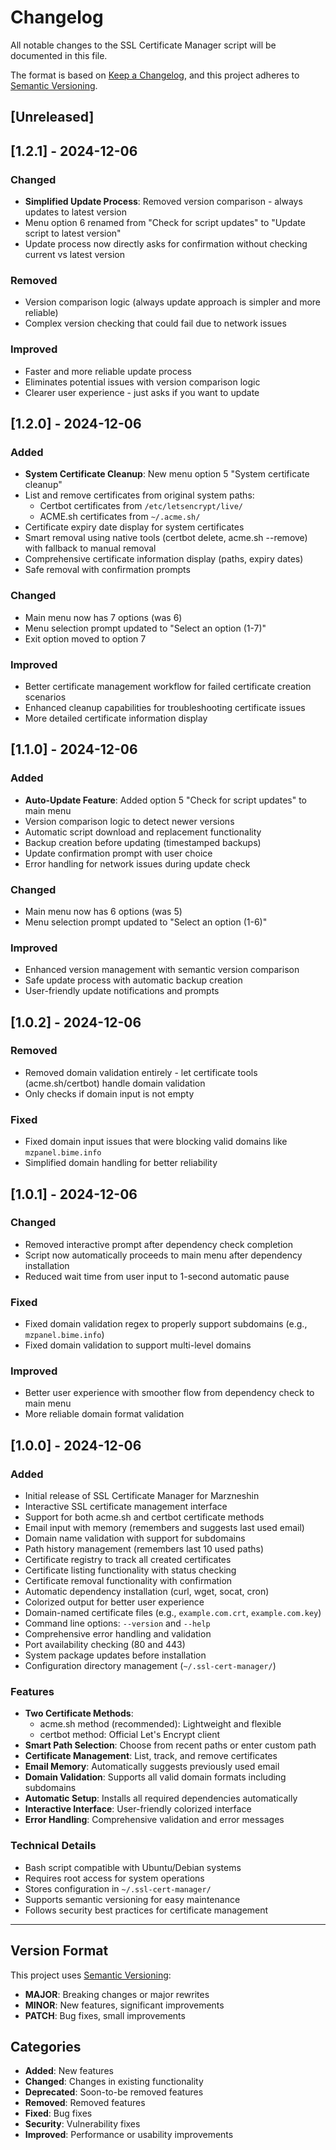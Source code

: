 # Changelog

All notable changes to the SSL Certificate Manager script will be documented in this file.

The format is based on [Keep a Changelog](https://keepachangelog.com/en/1.0.0/),
and this project adheres to [Semantic Versioning](https://semver.org/spec/v2.0.0.html).

## [Unreleased]

## [1.2.1] - 2024-12-06

### Changed
- **Simplified Update Process**: Removed version comparison - always updates to latest version
- Menu option 6 renamed from "Check for script updates" to "Update script to latest version"
- Update process now directly asks for confirmation without checking current vs latest version

### Removed
- Version comparison logic (always update approach is simpler and more reliable)
- Complex version checking that could fail due to network issues

### Improved
- Faster and more reliable update process
- Eliminates potential issues with version comparison logic
- Clearer user experience - just asks if you want to update

## [1.2.0] - 2024-12-06

### Added
- **System Certificate Cleanup**: New menu option 5 "System certificate cleanup"
- List and remove certificates from original system paths:
  - Certbot certificates from `/etc/letsencrypt/live/`
  - ACME.sh certificates from `~/.acme.sh/`
- Certificate expiry date display for system certificates
- Smart removal using native tools (certbot delete, acme.sh --remove) with fallback to manual removal
- Comprehensive certificate information display (paths, expiry dates)
- Safe removal with confirmation prompts

### Changed
- Main menu now has 7 options (was 6)
- Menu selection prompt updated to "Select an option (1-7)"
- Exit option moved to option 7

### Improved
- Better certificate management workflow for failed certificate creation scenarios
- Enhanced cleanup capabilities for troubleshooting certificate issues
- More detailed certificate information display

## [1.1.0] - 2024-12-06

### Added
- **Auto-Update Feature**: Added option 5 "Check for script updates" to main menu
- Version comparison logic to detect newer versions
- Automatic script download and replacement functionality
- Backup creation before updating (timestamped backups)
- Update confirmation prompt with user choice
- Error handling for network issues during update check

### Changed
- Main menu now has 6 options (was 5)
- Menu selection prompt updated to "Select an option (1-6)"

### Improved
- Enhanced version management with semantic version comparison
- Safe update process with automatic backup creation
- User-friendly update notifications and prompts

## [1.0.2] - 2024-12-06

### Removed
- Removed domain validation entirely - let certificate tools (acme.sh/certbot) handle domain validation
- Only checks if domain input is not empty

### Fixed
- Fixed domain input issues that were blocking valid domains like `mzpanel.bime.info`
- Simplified domain handling for better reliability

## [1.0.1] - 2024-12-06

### Changed
- Removed interactive prompt after dependency check completion
- Script now automatically proceeds to main menu after dependency installation
- Reduced wait time from user input to 1-second automatic pause

### Fixed
- Fixed domain validation regex to properly support subdomains (e.g., `mzpanel.bime.info`)
- Fixed domain validation to support multi-level domains

### Improved
- Better user experience with smoother flow from dependency check to main menu
- More reliable domain format validation

## [1.0.0] - 2024-12-06

### Added
- Initial release of SSL Certificate Manager for Marzneshin
- Interactive SSL certificate management interface
- Support for both acme.sh and certbot certificate methods
- Email input with memory (remembers and suggests last used email)
- Domain name validation with support for subdomains
- Path history management (remembers last 10 used paths)
- Certificate registry to track all created certificates
- Certificate listing functionality with status checking
- Certificate removal functionality with confirmation
- Automatic dependency installation (curl, wget, socat, cron)
- Colorized output for better user experience
- Domain-named certificate files (e.g., `example.com.crt`, `example.com.key`)
- Command line options: `--version` and `--help`
- Comprehensive error handling and validation
- Port availability checking (80 and 443)
- System package updates before installation
- Configuration directory management (`~/.ssl-cert-manager/`)

### Features
- **Two Certificate Methods**:
  - acme.sh method (recommended): Lightweight and flexible
  - certbot method: Official Let's Encrypt client
- **Smart Path Selection**: Choose from recent paths or enter custom path
- **Certificate Management**: List, track, and remove certificates
- **Email Memory**: Automatically suggests previously used email
- **Domain Validation**: Supports all valid domain formats including subdomains
- **Automatic Setup**: Installs all required dependencies automatically
- **Interactive Interface**: User-friendly colorized interface
- **Error Handling**: Comprehensive validation and error messages

### Technical Details
- Bash script compatible with Ubuntu/Debian systems
- Requires root access for system operations
- Stores configuration in `~/.ssl-cert-manager/`
- Supports semantic versioning for easy maintenance
- Follows security best practices for certificate management

---

## Version Format

This project uses [Semantic Versioning](https://semver.org/):
- **MAJOR**: Breaking changes or major rewrites
- **MINOR**: New features, significant improvements  
- **PATCH**: Bug fixes, small improvements

## Categories

- **Added**: New features
- **Changed**: Changes in existing functionality
- **Deprecated**: Soon-to-be removed features
- **Removed**: Removed features
- **Fixed**: Bug fixes
- **Security**: Vulnerability fixes
- **Improved**: Performance or usability improvements